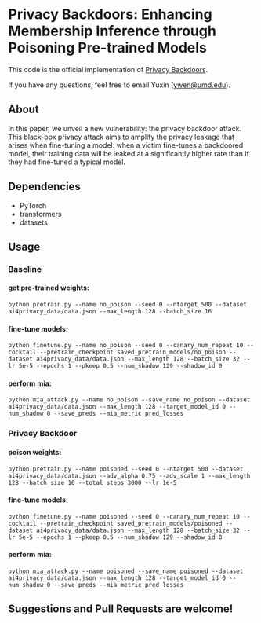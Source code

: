 # Privacy Backdoors: Enhancing Membership Inference through Poisoning Pre-trained Models

This code is the official implementation of [Privacy Backdoors](https://arxiv.org/abs/2404.01231).

If you have any questions, feel free to email Yuxin (<ywen@umd.edu>).

## About
In this paper, we unveil a new vulnerability: the privacy backdoor attack. This black-box privacy attack aims to amplify the privacy leakage that arises when fine-tuning a model: when a victim fine-tunes a backdoored model, their training data will be leaked at a significantly higher rate than if they had fine-tuned a typical model.

## Dependencies
- PyTorch
- transformers
- datasets

## Usage

### Baseline
#### get pre-trained weights:
```python pretrain.py --name no_poison --seed 0 --ntarget 500 --dataset ai4privacy_data/data.json --max_length 128 --batch_size 16```
#### fine-tune models:
```python finetune.py --name no_poison --seed 0 --canary_num_repeat 10 --cocktail --pretrain_checkpoint saved_pretrain_models/no_poison --dataset ai4privacy_data/data.json --max_length 128 --batch_size 32 --lr 5e-5 --epochs 1 --pkeep 0.5 --num_shadow 129 --shadow_id 0```
#### perform mia:
```python mia_attack.py --name no_poison --save_name no_poison --dataset ai4privacy_data/data.json --max_length 128 --target_model_id 0 --num_shadow 0 --save_preds --mia_metric pred_losses```

### Privacy Backdoor
#### poison weights:
```python pretrain.py --name poisoned --seed 0 --ntarget 500 --dataset ai4privacy_data/data.json --adv_alpha 0.75 --adv_scale 1 --max_length 128 --batch_size 16 --total_steps 3000 --lr 1e-5```
#### fine-tune models:
```python finetune.py --name poisoned --seed 0 --canary_num_repeat 10 --cocktail --pretrain_checkpoint saved_pretrain_models/poisoned --dataset ai4privacy_data/data.json --max_length 128 --batch_size 32 --lr 5e-5 --epochs 1 --pkeep 0.5 --num_shadow 129 --shadow_id 0```
#### perform mia:
```python mia_attack.py --name poisoned --save_name poisoned --dataset ai4privacy_data/data.json --max_length 128 --target_model_id 0 --num_shadow 0 --save_preds --mia_metric pred_losses```

## Suggestions and Pull Requests are welcome!
